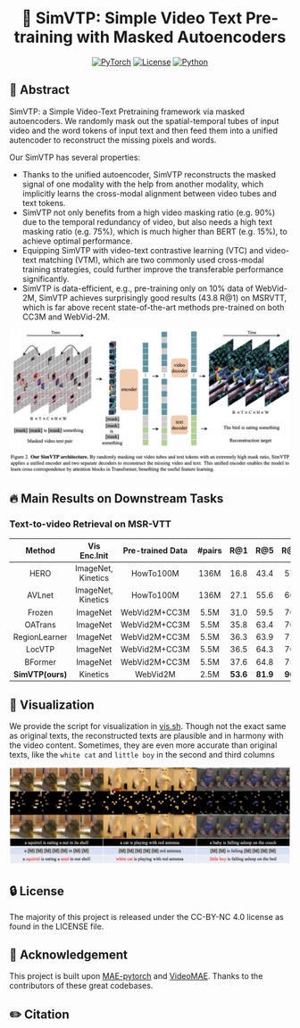 

<div align="center">

# 🚀 **SimVTP**: Simple Video Text Pre-training with Masked Autoencoders

<a href="https://pytorch.org/get-started/locally/"><img alt="PyTorch" src="https://img.shields.io/badge/PyTorch-ee4c2c?logo=pytorch&logoColor=white"></a> [![License](https://img.shields.io/badge/arxiv-2212.03490-green)](https://arxiv.org/pdf/2212.03490) [![Python](https://img.shields.io/badge/Python-3.7-blue.svg)](#PyTorch)

</div>

## 🍃 Abstract
SimVTP: a Simple Video-Text Pretraining framework via masked autoencoders. We randomly mask out the spatial-temporal tubes of input video and the word tokens of input text and then feed them into a unified autencoder to reconstruct the missing pixels and words. 

Our SimVTP has several properties: 
- Thanks to the unified autoencoder,  SimVTP reconstructs the masked signal of one modality with the help from another modality, which implicitly learns the cross-modal alignment between video tubes and text tokens. 
- SimVTP not only benefits from a high video masking ratio (e.g. 90%) due to the temporal redundancy of video, but also needs a high text masking ratio (e.g. 75%), which is much higher than BERT (e.g. 15%), to achieve optimal performance.  
- Equipping SimVTP with video-text contrastive learning (VTC) and video-text matching (VTM), which are two commonly used cross-modal training strategies, could further improve the transferable performance significantly. 
- SimVTP is data-efficient, e.g., pre-training only on 10% data of WebVid-2M, SimVTP achieves surprisingly good results (43.8 R@1) on MSRVTT, which is far above recent state-of-the-art methods pre-trained on both CC3M and WebVid-2M.  

![teaser](imgs/framework.png)


## 🔥 Main Results on Downstream Tasks
### Text-to-video Retrieval on MSR-VTT


|  Method   | Vis Enc.Init | Pre-trained Data |  #pairs |  R@1 | R@5 | R@10 | MdR |
| :------:  | :------:     | :---:            | :---:   | :-----: | :---: | :---: |:---: | 
| HERO  | ImageNet, Kinetics | HowTo100M   | 136M   | 16.8 | 43.4 | 57.7 | - | 
| AVLnet  | ImageNet, Kinetics | HowTo100M   | 136M   | 27.1 | 55.6 | 66.6 | 4 | 
| Frozen  | ImageNet           | WebVid2M+CC3M   | 5.5M   | 31.0 | 59.5 | 70.5 | 3 | 
| OATrans  | ImageNet           | WebVid2M+CC3M   | 5.5M   | 35.8 | 63.4 | 76.5 | 3 | 
| RegionLearner  | ImageNet           | WebVid2M+CC3M   | 5.5M   | 36.3 | 63.9 | 72.5 | 3 | 
| LocVTP  | ImageNet           | WebVid2M+CC3M   | 5.5M   | 36.5 | 64.3 | 76.8 | 3 | 
| BFormer  | ImageNet           | WebVid2M+CC3M   | 5.5M   | 37.6 | 64.8 | 75.1 | 3 | 
| **SimVTP(ours)**  | Kinetics           | WebVid2M   | 2.5M   | **53.6** | **81.9** | **90.7** | **3** | 



<!-- ## 🔨 Dependencies and Installation


- Python >= 3.6 
- PyTorch >= 1.6.0
- NVIDIA GPU + CUDA

### ⛺ Installation
1. Clone repo
    ```bash
    git clone XXXX
    cd SimVTP
    ```
2. Install dependent packages
    ```bash
    pip install -r requirements.txt
    ```

## 🔅 Data Preparation
Please refer to [`DATA.md`](DATA.md)  for pre-training and downstream evaluation datasets.

## 🌿 Pre-training
We pretrain our SimVTP on video dataset WebVid-2M with 64 V100 GPU (8 nodes x 8 GPUs). The implementation of our SimVTP supports multi-node distributed training. We provide the scripts in the [scripts folder](scripts). 

```bash
bash scripts/pretrain_webvid.sh
```
you could run the scripts respectively. `--master_addr` is set as the ip of the node 0 and `--node_rank` is set from 0 to 7.


## 🍄 Fine-tuning on MSRVTT
We finetune our SimVTP on MSRVTT with 8 V100. We provide the scripts in the [scripts folder](scripts). 
```bash
bash scripts/finetune_msrvtt.sh
``` 
You could also add the `--only_test` to evaluate our finetuned model.

## 🐧  Model Weight
We provide the pretrained weights and finetuned weight on msrvtt in google driver.

|  Method   | Backbone | Epoch |  Pre-train |   Fine-tune | R@1 |
| :------:  | :------: | :---: | :---: | :-----: | :---: | 
| SimVTP    | ViT-B    | 200   | [script](scripts/pretrain_webvid.sh)/[log](https://drive.google.com/file/d/1fbmQtp3UUw9fro3MVkKCW62Ib_HlZvNz/view?usp=sharing)/[checkpoint](https://drive.google.com/file/d/1nU-H1u3eJ-VuyCveU7v-WIOcAVxs5Hww/view?usp=sharing) | [script](scripts/finetune_msrvtt.sh)/[log](https://drive.google.com/file/d/1fbmQtp3UUw9fro3MVkKCW62Ib_HlZvNz/view?usp=sharing)/[checkpoint](https://drive.google.com/file/d/1nU-H1u3eJ-VuyCveU7v-WIOcAVxs5Hww/view?usp=sharing) | 53.6 | -->

 ## 👀 Visualization
We provide the script for visualization in [vis.sh](scripts/vis.sh). Though not the exact same as original texts, the reconstructed texts are plausible and in harmony with the video content. Sometimes, they are even more accurate than original texts, like the `white cat` and `little boy` in the second and third columns

![teaser](imgs/vis.png)
## 🔒 License
The majority of this project is released under the CC-BY-NC 4.0 license as found in the LICENSE file.

## 👏 Acknowledgement
This project is built upon [MAE-pytorch](https://github.com/pengzhiliang/MAE-pytorch) and [VideoMAE](https://github.com/MCG-NJU/VideoMAE). Thanks to the contributors of these great codebases.

## ✏️ Citation
